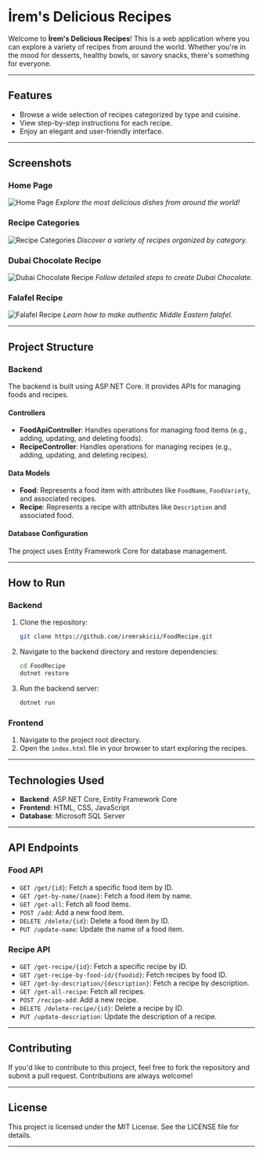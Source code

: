 # İrem's Delicious Recipes

Welcome to **İrem's Delicious Recipes**! This is a web application where you can explore a variety of recipes from around the world. Whether you're in the mood for desserts, healthy bowls, or savory snacks, there's something for everyone.

---

## Features
- Browse a wide selection of recipes categorized by type and cuisine.
- View step-by-step instructions for each recipe.
- Enjoy an elegant and user-friendly interface.

---

## Screenshots

### Home Page
![Home Page](./Ekran%20g%C3%B6r%C3%BCnt%C3%BCs%C3%BC%202024-12-30%20165427.png)
*Explore the most delicious dishes from around the world!*

### Recipe Categories
![Recipe Categories](./Ekran%20g%C3%B6r%C3%BCnt%C3%BCs%C3%BC%202024-12-30%20165441.png)
*Discover a variety of recipes organized by category.*

### Dubai Chocolate Recipe
![Dubai Chocolate Recipe](./Ekran%20g%C3%B6r%C3%BCnt%C3%BCs%C3%BC%202024-12-30%20165451.png)
*Follow detailed steps to create Dubai Chocolate.*

### Falafel Recipe
![Falafel Recipe](./Ekran%20g%C3%B6r%C3%BCnt%C3%BCs%C3%BC%202024-12-30%20165503.png)
*Learn how to make authentic Middle Eastern falafel.*

---

## Project Structure

### Backend
The backend is built using ASP.NET Core. It provides APIs for managing foods and recipes.

#### Controllers
- **FoodApiController**: Handles operations for managing food items (e.g., adding, updating, and deleting foods).
- **RecipeController**: Handles operations for managing recipes (e.g., adding, updating, and deleting recipes).

#### Data Models
- **Food**: Represents a food item with attributes like `FoodName`, `FoodVariety`, and associated recipes.
- **Recipe**: Represents a recipe with attributes like `Description` and associated food.

#### Database Configuration
The project uses Entity Framework Core for database management.

---

## How to Run

### Backend
1. Clone the repository:
   ```bash
   git clone https://github.com/iremrakicii/FoodRecipe.git
   ```
2. Navigate to the backend directory and restore dependencies:
   ```bash
   cd FoodRecipe
   dotnet restore
   ```
3. Run the backend server:
   ```bash
   dotnet run
   ```

### Frontend
1. Navigate to the project root directory.
2. Open the `index.html` file in your browser to start exploring the recipes.

---

## Technologies Used
- **Backend**: ASP.NET Core, Entity Framework Core
- **Frontend**: HTML, CSS, JavaScript
- **Database**: Microsoft SQL Server

---

## API Endpoints

### Food API
- `GET /get/{id}`: Fetch a specific food item by ID.
- `GET /get-by-name/{name}`: Fetch a food item by name.
- `GET /get-all`: Fetch all food items.
- `POST /add`: Add a new food item.
- `DELETE /delete/{id}`: Delete a food item by ID.
- `PUT /update-name`: Update the name of a food item.

### Recipe API
- `GET /get-recipe/{id}`: Fetch a specific recipe by ID.
- `GET /get-recipe-by-food-id/{foodid}`: Fetch recipes by food ID.
- `GET /get-by-description/{description}`: Fetch a recipe by description.
- `GET /get-all-recipe`: Fetch all recipes.
- `POST /recipe-add`: Add a new recipe.
- `DELETE /delete-recipe/{id}`: Delete a recipe by ID.
- `PUT /update-description`: Update the description of a recipe.

---

## Contributing
If you'd like to contribute to this project, feel free to fork the repository and submit a pull request. Contributions are always welcome!

---

## License
This project is licensed under the MIT License. See the LICENSE file for details.

---


